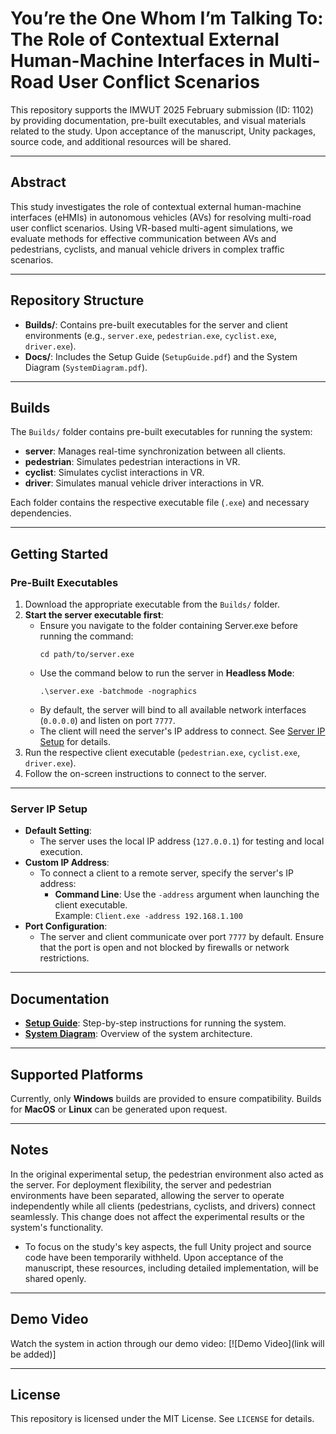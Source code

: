 # You’re the One Whom I’m Talking To: The Role of Contextual External Human-Machine Interfaces in Multi-Road User Conflict Scenarios

This repository supports the IMWUT 2025 February submission (ID: 1102) by providing documentation, pre-built executables, and visual materials related to the study. Upon acceptance of the manuscript, Unity packages, source code, and additional resources will be shared.

---

## Abstract
This study investigates the role of contextual external human-machine interfaces (eHMIs) in autonomous vehicles (AVs) for resolving multi-road user conflict scenarios. Using VR-based multi-agent simulations, we evaluate methods for effective communication between AVs and pedestrians, cyclists, and manual vehicle drivers in complex traffic scenarios.

---

## Repository Structure
- **Builds/**: Contains pre-built executables for the server and client environments (e.g., `server.exe`, `pedestrian.exe`, `cyclist.exe`, `driver.exe`).
- **Docs/**: Includes the Setup Guide (`SetupGuide.pdf`) and the System Diagram (`SystemDiagram.pdf`).

---

## Builds
The `Builds/` folder contains pre-built executables for running the system:
- **server**: Manages real-time synchronization between all clients.
- **pedestrian**: Simulates pedestrian interactions in VR.
- **cyclist**: Simulates cyclist interactions in VR.
- **driver**: Simulates manual vehicle driver interactions in VR.

Each folder contains the respective executable file (`.exe`) and necessary dependencies.

---

## Getting Started

### Pre-Built Executables
1. Download the appropriate executable from the `Builds/` folder.
2. **Start the server executable first**:
   - Ensure you navigate to the folder containing Server.exe before running the command:
     ```
     cd path/to/server.exe
     ```
   - Use the command below to run the server in **Headless Mode**:
     ```
     .\server.exe -batchmode -nographics
     ```
   - By default, the server will bind to all available network interfaces (`0.0.0.0`) and listen on port `7777`.
   - The client will need the server's IP address to connect. See [Server IP Setup](#server-ip-setup) for details.
4. Run the respective client executable (`pedestrian.exe`, `cyclist.exe`, `driver.exe`).
5. Follow the on-screen instructions to connect to the server.

---

### Server IP Setup
- **Default Setting**: 
  - The server uses the local IP address (`127.0.0.1`) for testing and local execution.
- **Custom IP Address**:
  - To connect a client to a remote server, specify the server's IP address:
    - **Command Line**: Use the `-address` argument when launching the client executable.  
      Example: `Client.exe -address 192.168.1.100`
- **Port Configuration**:
  - The server and client communicate over port `7777` by default. Ensure that the port is open and not blocked by firewalls or network restrictions.

---

## Documentation
- **[Setup Guide](Docs/SetupGuide.pdf)**: Step-by-step instructions for running the system.
- **[System Diagram](Docs/SystemDiagram.pdf)**: Overview of the system architecture.

---

## Supported Platforms
Currently, only **Windows** builds are provided to ensure compatibility. Builds for **MacOS** or **Linux** can be generated upon request.

---

## Notes
In the original experimental setup, the pedestrian environment also acted as the server. For deployment flexibility, the server and pedestrian environments have been separated, allowing the server to operate independently while all clients (pedestrians, cyclists, and drivers) connect seamlessly. This change does not affect the experimental results or the system's functionality.

- To focus on the study's key aspects, the full Unity project and source code have been temporarily withheld. Upon acceptance of the manuscript, these resources, including detailed implementation, will be shared openly.

---

## Demo Video
Watch the system in action through our demo video:
[![Demo Video](link will be added)]

---

## License
This repository is licensed under the MIT License. See `LICENSE` for details.
